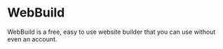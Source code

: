# WebBuild

WebBuild is a free, easy to use website builder that you can use without even an account.

